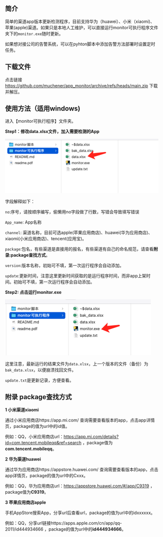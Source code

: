 ## 简介

简单的渠道app版本更新检测程序，目前支持华为（huawei）、小米（xiaomi)、苹果(apple)渠道。如果只是本地人工维护，可以直接运行monitor可执行程序文件夹下的`monitor.exe`随时更新。

如果想对接公司的告警系统，可以在pyhton脚本中添加告警方法部署时设置定时任务。

## 下载文件

点击链接 https://github.com/muchener/app_monitor/archive/refs/heads/main.zip 下载并解压。

## 使用方法（适用windows)

进入【monitor可执行程序】文件夹。

**Step1：修改data.xlsx文件，加入需要检测的App**

![image-20210624175408230](readme/image-20210624175408230.png)

字段解释如下：

`no`:序号，请按顺序编写，偷懒用no字段做了行数，写错会导致填写错误

`App_name`: App名称

`channel`:  渠道名称，目前可选apple(苹果应用商店)、huawei(华为应用商店)、xiaomi(小米应用商店)、tencent(应用宝)。

`package`:包名，有些渠道是直接用的报名，有些渠道有自己的命名规范，请查看**附录:package查找方式**。

`version`:版本名称，初始可不填，第一次运行程序会自动添加。

`update`:更新时间，注意这里更新时间获取的是运行程序时间，而非app上架时间。初始可不填，第一次运行程序会自动添加。

**Step2: 点击运行monitor.exe**

![QQ20210624-175625](readme/QQ20210624-175625.png)

这里注意，最新运行的结果文件为`data.xlsx`，上一个版本的文件（备份）为`bak_data.xlsx`，以便崩溃找回文件。

`update.txt`是更新记录，方便查看。



## 附录 package查找方式

**1 小米渠道xiaomi**

通过小米应用商店https://app.mi.com/ 查询需要查看版本的app，点击app详情页，package的值为url中的id值。

例如：QQ，小米应用商店url：https://app.mi.com/details?id=com.tencent.mobileqq&ref=search ，package值为**com.tencent.mobileqq**。

**2 华为渠道huawei**

通过华为应用商店https://appstore.huawei.com/ 查询需要查看版本的app，点击app详情页，package的值为url中的Cxxx。

例如：QQ，华为应用商店url：https://appstore.huawei.com/#/app/C9319 ，package值为**C9319**。

**3 苹果应用商店apple**

手机AppStore搜索App，分享url后查看url，package的值为url中的idxxxxxx。

例如：QQ，分享url链接https://apps.apple.com/cn/app/qq-2011/id444934666 ，package的值为url中的**id444934666**。

